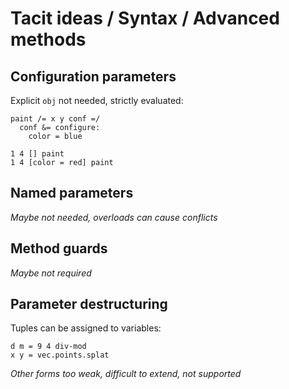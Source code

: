 # Tacit ideas / Syntax / Advanced methods

## Configuration parameters

Explicit `obj` not needed, strictly evaluated:

```
paint /= x y conf =/
  conf &= configure:
    color = blue

1 4 [] paint
1 4 [color = red] paint
```

## Named parameters

_Maybe not needed, overloads can cause conflicts_

## Method guards

_Maybe not required_

## Parameter destructuring

Tuples can be assigned to variables:
```
d m = 9 4 div-mod
x y = vec.points.splat
```

_Other forms too weak, difficult to extend, not supported_
